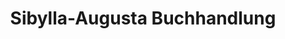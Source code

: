---
title: "Sibylla-Augusta Buchhandlung"
url: /rastatt/sibylla-augusta-buchhandlung/
shop: Bücher
---